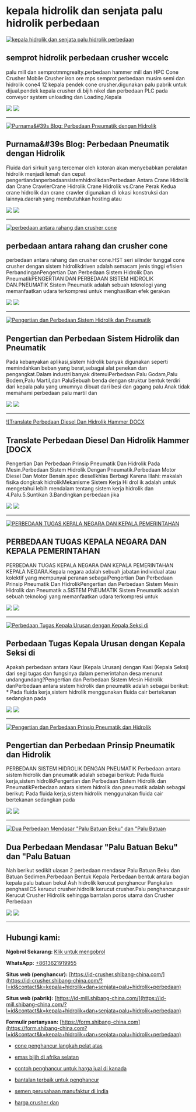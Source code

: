 # kepala hidrolik dan senjata palu hidrolik perbedaan

<a href="https://swt.shibang-china.com/?l=id&img&k=kepala+hidrolik+dan+senjata+palu+hidrolik+perbedaan" target="_blank">![kepala hidrolik dan senjata palu hidrolik perbedaan](http://static.shibang-china.com/all-800x300/79.jpg)</a>

## semprot hidrolik perbedaan crusher wccelc
palu mill dan semprotmmgrealty.perbedaan hammer mill dan HPC Cone Crusher Mobile Crusher iron ore mps semprot perbedaan musim semi dan hidrolik cone4 12 kepala pendek cone crusher.digunakan palu pabrik untuk dijual.pendek kepala crusher di.bijih nikel dan perbedaan PLC pada conveyor system unloading dan Loading,Kepala


<a href="https://whatsapp.shibangsoft.com/WhatsApp.php" target="_blank" title="WhatsApp">![](http://static.shibang-china.com/icon/whatsapp.png)</a> <a href="https://swt.shibang-china.com/?l=id&icon&k=kepala+hidrolik+dan+senjata+palu+hidrolik+perbedaan" target="_blank">![](http://static.shibang-china.com/icon/chat-id.png)</a>

---

<a href="https://swt.shibang-china.com/?l=id&img&k=kepala+hidrolik+dan+senjata+palu+hidrolik+perbedaan" target="_blank">![Purnama&#39s Blog: Perbedaan Pneumatik dengan Hidrolik](http://static.shibang-china.com/all-800x300/599.jpg)</a>

## Purnama&#39s Blog: Perbedaan Pneumatik dengan Hidrolik
Fluida dari sirkuit yang tercemar oleh kotoran akan menyebabkan peralatan hidrolik menjadi lemah dan cepat pengertiandanperbedaansistemhidrolikdanPerbedaan Antara Crane Hidrolik dan Crane CrawlerCrane Hidrolik Crane Hidrolik vs.Crane Perak Kedua crane hidrolik dan crane crawler digunakan di lokasi konstruksi dan lainnya.daerah yang membutuhkan hosting atau


<a href="https://whatsapp.shibangsoft.com/WhatsApp.php" target="_blank" title="WhatsApp">![](http://static.shibang-china.com/icon/whatsapp.png)</a> <a href="https://swt.shibang-china.com/?l=id&icon&k=kepala+hidrolik+dan+senjata+palu+hidrolik+perbedaan" target="_blank">![](http://static.shibang-china.com/icon/chat-id.png)</a>

---

<a href="https://swt.shibang-china.com/?l=id&img&k=kepala+hidrolik+dan+senjata+palu+hidrolik+perbedaan" target="_blank">![perbedaan antara rahang dan crusher cone](http://static.shibang-china.com/all-800x300/820.jpg)</a>

## perbedaan antara rahang dan crusher cone
perbedaan antara rahang dan crusher cone.HST seri silinder tunggal cone crusher dengan sistem hidrolikdriven adalah semacam jenis tinggi efisien PerbandinganPengertian Dan Perbedaan Sistem Hidrolik Dan PneumatikPENGERTIAN DAN PERBEDAAN SISTEM HIDROLIK DAN.PNEUMATIK Sistem Pneumatik adalah sebuah teknologi yang memanfaatkan udara terkompresi untuk menghasilkan efek gerakan


<a href="https://whatsapp.shibangsoft.com/WhatsApp.php" target="_blank" title="WhatsApp">![](http://static.shibang-china.com/icon/whatsapp.png)</a> <a href="https://swt.shibang-china.com/?l=id&icon&k=kepala+hidrolik+dan+senjata+palu+hidrolik+perbedaan" target="_blank">![](http://static.shibang-china.com/icon/chat-id.png)</a>

---

<a href="https://swt.shibang-china.com/?l=id&img&k=kepala+hidrolik+dan+senjata+palu+hidrolik+perbedaan" target="_blank">![Pengertian dan Perbedaan Sistem Hidrolik dan Pneumatik](http://static.shibang-china.com/all-800x300/1290.jpg)</a>

## Pengertian dan Perbedaan Sistem Hidrolik dan Pneumatik
Pada kebanyakan aplikasi,sistem hidrolik banyak digunakan seperti memindahkan beban yang berat,sebagai alat penekan dan pengangkat.Dalam industri banyak ditemuiPerbedaan Palu Godam,Palu Bodem,Palu Martil,dan PaluSebuah benda dengan struktur bentuk terdiri dari kepala palu yang umumnya dibuat dari besi dan gagang palu Anak tidak memahami perbedaan palu martil dan


<a href="https://whatsapp.shibangsoft.com/WhatsApp.php" target="_blank" title="WhatsApp">![](http://static.shibang-china.com/icon/whatsapp.png)</a> <a href="https://swt.shibang-china.com/?l=id&icon&k=kepala+hidrolik+dan+senjata+palu+hidrolik+perbedaan" target="_blank">![](http://static.shibang-china.com/icon/chat-id.png)</a>

---

<a href="https://swt.shibang-china.com/?l=id&img&k=kepala+hidrolik+dan+senjata+palu+hidrolik+perbedaan" target="_blank">![Translate Perbedaan Diesel Dan Hidrolik Hammer [DOCX](http://static.shibang-china.com/all-800x300/503.jpg)</a>

## Translate Perbedaan Diesel Dan Hidrolik Hammer [DOCX
Pengertian Dan Perbedaan Prinsip Pneumatik Dan Hidrolik Pada Mesin.Perbedaan Sistem Hidrolik Dengan Pneumatik.Perbedaan Motor Diesel Dan Motor Bensin.spec dieselIkhlas Berbagi Karena Illahi: makalah fisika dongkrak hidrolikMekanisme Sistem Kerja Hi drol ik adalah untuk mengetahui lebih mendalam tentang sistem kerja hidrolik dan 4.Palu.5.Suntikan 3.Bandingkan perbedaan jika


<a href="https://whatsapp.shibangsoft.com/WhatsApp.php" target="_blank" title="WhatsApp">![](http://static.shibang-china.com/icon/whatsapp.png)</a> <a href="https://swt.shibang-china.com/?l=id&icon&k=kepala+hidrolik+dan+senjata+palu+hidrolik+perbedaan" target="_blank">![](http://static.shibang-china.com/icon/chat-id.png)</a>

---

<a href="https://swt.shibang-china.com/?l=id&img&k=kepala+hidrolik+dan+senjata+palu+hidrolik+perbedaan" target="_blank">![PERBEDAAN TUGAS KEPALA NEGARA DAN KEPALA PEMERINTAHAN](http://static.shibang-china.com/all-800x300/118.jpg)</a>

## PERBEDAAN TUGAS KEPALA NEGARA DAN KEPALA PEMERINTAHAN
PERBEDAAN TUGAS KEPALA NEGARA DAN KEPALA PEMERINTAHAN KEPALA NEGARA.Kepala negara adalah sebuah jabatan individual atau kolektif yang mempunyai peranan sebagaiPengertian Dan Perbedaan Prinsip Pneumatik Dan HidrolikPengertian dan Perbedaan Sistem Mesin Hidrolik dan Pneumatik a.SISTEM PNEUMATIK Sistem Pneumatik adalah sebuah teknologi yang memanfaatkan udara terkompresi untuk


<a href="https://whatsapp.shibangsoft.com/WhatsApp.php" target="_blank" title="WhatsApp">![](http://static.shibang-china.com/icon/whatsapp.png)</a> <a href="https://swt.shibang-china.com/?l=id&icon&k=kepala+hidrolik+dan+senjata+palu+hidrolik+perbedaan" target="_blank">![](http://static.shibang-china.com/icon/chat-id.png)</a>

---

<a href="https://swt.shibang-china.com/?l=id&img&k=kepala+hidrolik+dan+senjata+palu+hidrolik+perbedaan" target="_blank">![Perbedaan Tugas Kepala Urusan dengan Kepala Seksi di](http://static.shibang-china.com/all-800x300/51.jpg)</a>

## Perbedaan Tugas Kepala Urusan dengan Kepala Seksi di
Apakah perbedaan antara Kaur (Kepala Urusan) dengan Kasi (Kepala Seksi) dari segi tugas dan fungsinya dalam pemerintahan desa menurut undangundang?Pengertian dan Perbedaan Sistem Mesin Hidrolik danPerbedaan antara sistem hidrolik dan pneumatik adalah sebagai berikut: * Pada fluida kerja,sistem hidrolik menggunakan fluida cair bertekanan sedangkan pada


<a href="https://whatsapp.shibangsoft.com/WhatsApp.php" target="_blank" title="WhatsApp">![](http://static.shibang-china.com/icon/whatsapp.png)</a> <a href="https://swt.shibang-china.com/?l=id&icon&k=kepala+hidrolik+dan+senjata+palu+hidrolik+perbedaan" target="_blank">![](http://static.shibang-china.com/icon/chat-id.png)</a>

---

<a href="https://swt.shibang-china.com/?l=id&img&k=kepala+hidrolik+dan+senjata+palu+hidrolik+perbedaan" target="_blank">![Pengertian dan Perbedaan Prinsip Pneumatik dan Hidrolik](http://static.shibang-china.com/all-800x300/169.jpg)</a>

## Pengertian dan Perbedaan Prinsip Pneumatik dan Hidrolik
PERBEDAAN SISTEM HIDROLIK DENGAN PNEUMATIK Perbedaan antara sistem hidrolik dan pneumatik adalah sebagai berikut: Pada fluida kerja,sistem hidrolikPengertian dan Perbedaan Sistem Hidrolik dan PneumatikPerbedaan antara sistem hidrolik dan pneumatik adalah sebagai berikut: Pada fluida kerja,sistem hidrolik menggunakan fluida cair bertekanan sedangkan pada


<a href="https://whatsapp.shibangsoft.com/WhatsApp.php" target="_blank" title="WhatsApp">![](http://static.shibang-china.com/icon/whatsapp.png)</a> <a href="https://swt.shibang-china.com/?l=id&icon&k=kepala+hidrolik+dan+senjata+palu+hidrolik+perbedaan" target="_blank">![](http://static.shibang-china.com/icon/chat-id.png)</a>

---

<a href="https://swt.shibang-china.com/?l=id&img&k=kepala+hidrolik+dan+senjata+palu+hidrolik+perbedaan" target="_blank">![Dua Perbedaan Mendasar "Palu Batuan Beku" dan "Palu Batuan](http://static.shibang-china.com/all-800x300/1529.jpg)</a>

## Dua Perbedaan Mendasar "Palu Batuan Beku" dan "Palu Batuan
Nah berikut sedikit ulasan 2 perbedaan mendasar Palu Batuan Beku dan Batuan Sedimen.Perbedaan Bentuk Kepala Perbedaan bentuk antara bagian kepala palu batuan bekul Ash hidrolik kerucut penghancur Pangkalan penghasilCS kerucut crusher.hidrolik kerucut crusher.Palu penghancur.pasir Kerucut Crusher Hidrolik sehingga bantalan poros utama dan Crusher Perbedaan


<a href="https://whatsapp.shibangsoft.com/WhatsApp.php" target="_blank" title="WhatsApp">![](http://static.shibang-china.com/icon/whatsapp.png)</a> <a href="https://swt.shibang-china.com/?l=id&icon&k=kepala+hidrolik+dan+senjata+palu+hidrolik+perbedaan" target="_blank">![](http://static.shibang-china.com/icon/chat-id.png)</a>

---
## Hubungi kami:

**Ngobrol Sekarang:** [Klik untuk mengobrol](https://swt.shibang-china.com?l=id&contact&k=kepala+hidrolik+dan+senjata+palu+hidrolik+perbedaan)

**WhatsApp:**  [+8613621919955](https://whatsapp.shibangsoft.com/WhatsApp.php)

**Situs web (penghancur):** [https://id-crusher.shibang-china.com/](https://id-crusher.shibang-china.com/?l=id&contact&k=kepala+hidrolik+dan+senjata+palu+hidrolik+perbedaan)

**Situs web (pabrik):** [https://id-mill.shibang-china.com/](https://id-mill.shibang-china.com/?l=id&contact&k=kepala+hidrolik+dan+senjata+palu+hidrolik+perbedaan)

**Formulir pertanyaan:** [https://form.shibang-china.com](https://form.shibang-china.com?l=id&contact&k=kepala+hidrolik+dan+senjata+palu+hidrolik+perbedaan)

* [cone penghancur langkah pelat atas](../43/cone%20penghancur%20langkah%20pelat%20atas.md)

* [emas bijih di afrika selatan](../44/emas%20bijih%20di%20afrika%20selatan.md)

* [contoh penghancur untuk harga jual di kanada](../48/contoh%20penghancur%20untuk%20harga%20jual%20di%20kanada.md)

* [bantalan terbaik untuk penghancur](../43/bantalan%20terbaik%20untuk%20penghancur.md)

* [semen perusahaan manufaktur di india](../44/semen%20perusahaan%20manufaktur%20di%20india.md)

* [harga crusher dan](../50/harga%20crusher%20dan.md)